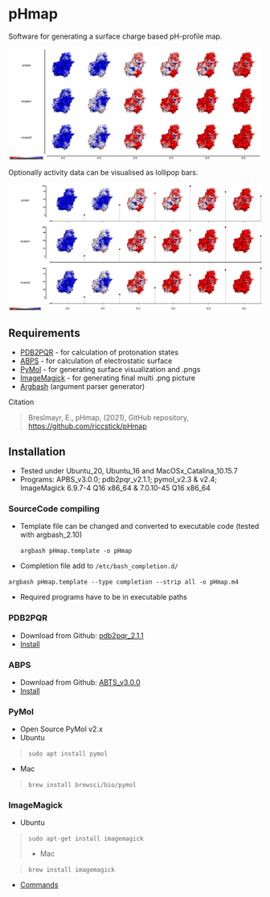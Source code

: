 # pHmap
Software for generating a surface charge based pH-profile map.

<img src="./pHmap_label.png" alt="pH_profile" style="zoom:50%;" />

Optionally activity data can be visualised as lollipop bars.

<img src="./pHmap_label_activity.png" alt="pH_profile" style="zoom:50%;" />

## Requirements

- [PDB2PQR](http://www.poissonboltzmann.org/) - for calculation of protonation states
- [ABPS](http://www.poissonboltzmann.org/) - for calculation of electrostatic surface
- [PyMol](https://github.com/schrodinger/pymol-open-source) - for generating surface visualization and .pngs
- [ImageMagick](https://imagemagick.org/) - for generating final multi .png picture
- [Argbash](https://argbash.readthedocs.io/en/latest/index.html) (argument parser generator)

Citation

> Breslmayr, E., pHmap, (2021), GitHub repository, https://github.com/riccstick/pHmap

## Installation

- Tested under Ubuntu_20, Ubuntu_16 and MacOSx_Catalina_10.15.7
- Programs: APBS_v3.0.0; pdb2pqr_v2.1.1; pymol_v2.3 & v2.4; ImageMagick 6.9.7-4 Q16 x86_64 & 7.0.10-45 Q16 x86_64

### SourceCode compiling

- Template file can be changed and converted to executable code (tested with argbash_2.10)

  `argbash pHmap.template -o pHmap`

 - Completion file add to `/etc/bash_completion.d/`

  `argbash pHmap.template --type completion --strip all -o pHmap.m4`

- Required programs have to be in executable paths

### PDB2PQR

- Download from Github: [pdb2pqr_2.1.1](https://github.com/Electrostatics/pdb2pqr/releases/tag/v2.1.1)
- [Install](https://erikbreslmayr.medium.com/installing-pre-compiled-apbs-for-electrostatic-surface-and-pdb2pqr-for-protonation-state-15fd068574b9)

### ABPS

- Download from Github: [ABTS_v3.0.0](https://github.com/Electrostatics/apbs/releases/tag/v3.0.0)
- [Install](https://erikbreslmayr.medium.com/installing-pre-compiled-apbs-for-electrostatic-surface-and-pdb2pqr-for-protonation-state-15fd068574b9)

### PyMol

- Open Source PyMol v2.x
- Ubuntu

> `sudo apt install pymol`

  - Mac

> `brew install brewsci/bio/pymol`

### ImageMagick

- Ubuntu

> `sudo apt-get install imagemagick`
>
> -  Mac

> `brew install imagemagick` 

- [Commands](https://imagemagick.org/script/command-line-options.php#fill)